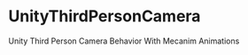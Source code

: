 UnityThirdPersonCamera
======================

Unity Third Person Camera Behavior With Mecanim Animations
